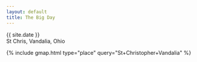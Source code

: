```yaml
---
layout: default
title: The Big Day
---
```


<p>
{{ site.date }}<br />
St Chris, Vandalia, Ohio
</p>

{% include gmap.html type="place" query="St+Christopher+Vandalia" %}
